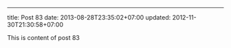 ---
title: Post 83
date: 2013-08-28T23:35:02+07:00
updated: 2012-11-30T21:30:58+07:00

This is content of post 83